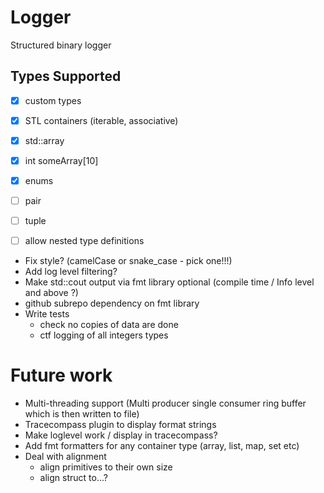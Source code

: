 # Logger

Structured binary logger

## Types Supported

- [x] custom types
- [x] STL containers (iterable, associative)
- [x] std::array
- [x] int someArray[10]
- [x] enums

- [ ] pair
- [ ] tuple
- [ ] allow nested type definitions


* Fix style? (camelCase or snake_case - pick one!!!)
* Add log level filtering?
* Make std::cout output via fmt library optional (compile time / Info level and above ?)
* github subrepo dependency on fmt library
* Write tests 
	* check no copies of data are done
	* ctf logging of all integers types


# Future work
* Multi-threading support (Multi producer single consumer ring buffer which is then written to file)
* Tracecompass plugin to display format strings
* Make loglevel work / display in tracecompass?
* Add fmt formatters for any container type (array, list, map, set etc)
* Deal with alignment
	* align primitives to their own size
	* align struct to...? 
